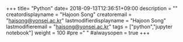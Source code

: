 +++
title= "Python"
date= 2018-09-13T12:36:51+09:00
description = ""
creatordisplayname = "Hajoon Song"
creatoremail = "hajsong@yonsei.ac.kr"
lastmodifierdisplayname = "Hajoon Song"
lastmodifieremail = "hajsong@yonsei.ac.kr"
tags = ["python","jupyter notebook"]
weight = 100
#pre ="<i class='fa fa-edit' ></i> "
#alwaysopen = true
+++


